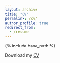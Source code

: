 ```yaml
---
layout: archive
title: "CV"
permalink: /cv/
author_profile: true
redirect_from:
  - /resume
---
```


{% include base_path %}

Download my [CV]("https://matthew-hong.github.io//files/Matt_Hong_BU_Econ_CV.pdf")